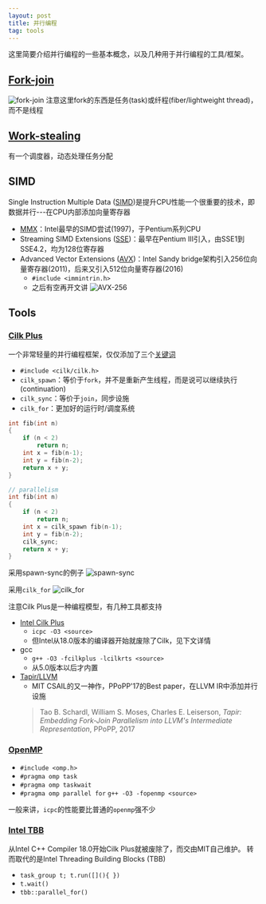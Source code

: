 ```yaml
---
layout: post
title: 并行编程
tag: tools
---
```


这里简要介绍并行编程的一些基本概念，以及几种用于并行编程的工具/框架。

<!--more-->

## [Fork-join](https://en.wikipedia.org/wiki/Fork%E2%80%93join_model)
![fork-join](https://upload.wikimedia.org/wikipedia/commons/thumb/f/f1/Fork_join.svg/400px-Fork_join.svg.png)
注意这里fork的东西是任务(task)或纤程(fiber/lightweight thread)，而不是线程

## [Work-stealing](https://en.wikipedia.org/wiki/Work_stealing)
有一个调度器，动态处理任务分配

## SIMD
Single Instruction Multiple Data ([SIMD](https://www.codingame.com/playgrounds/283/sse-avx-vectorization/what-is-sse-and-avx))是提升CPU性能一个很重要的技术，即数据并行---在CPU内部添加向量寄存器
* [MMX](https://en.wikipedia.org/wiki/MMX_(instruction_set))：Intel最早的SIMD尝试(1997)，于Pentium系列CPU
* Streaming SIMD Extensions ([SSE](https://en.wikipedia.org/wiki/Streaming_SIMD_Extensions))：最早在Pentium III引入，由SSE1到SSE4.2，均为128位寄存器
* Advanced Vector Extensions ([AVX](https://en.wikipedia.org/wiki/Advanced_Vector_Extensions))：Intel Sandy bridge架构引入256位向量寄存器(2011)，后来又引入512位向量寄存器(2016)
    - `#include <immintrin.h>`
    - 之后有空再开文讲
![AVX-256](https://www.codingame.com/servlet/fileservlet?id=16426525647340)

## Tools
### [Cilk Plus](https://www.cilkplus.org/)
一个非常轻量的并行编程框架，仅仅添加了三个[关键词](https://www.cilkplus.org/tutorial-cilk-plus-keywords)
* `#include <cilk/cilk.h>`
* `cilk_spawn`：等价于`fork`，并不是重新产生线程，而是说可以继续执行(continuation)
* `cilk_sync`：等价于`join`，同步设施
* `cilk_for`：更加好的运行时/调度系统

```cpp
int fib(int n)
{
    if (n < 2)
        return n;
    int x = fib(n-1);
    int y = fib(n-2);
    return x + y;
}

// parallelism
int fib(int n)
{
    if (n < 2)
        return n;
    int x = cilk_spawn fib(n-1);
    int y = fib(n-2);
    cilk_sync;
    return x + y;
}
```

采用spawn-sync的例子
![spawn-sync](https://www.cilkplus.org/sites/cilk/images/for_cilk_spawn_dag.png)

采用`cilk_for`
![cilk_for](https://www.cilkplus.org/sites/cilk/images/cilk_for_dag.png)

注意Cilk Plus是一种编程模型，有几种工具都支持
* [Intel Cilk Plus](https://www.cilkplus.org/)
    - `icpc -O3 <source>`
    - 但Intel从18.0版本的编译器开始就废除了Cilk，见下文详情
* gcc
    - `g++ -O3 -fcilkplus -lcilkrts <source>`
    - 从5.0版本以后才内置
* [Tapir/LLVM](http://cilk.mit.edu/)
    - MIT CSAIL的又一神作，PPoPP'17的Best paper，在LLVM IR中添加并行设施
    > Tao B. Schardl, William S. Moses, Charles E. Leiserson, *Tapir: Embedding Fork-Join Parallelism into LLVM's Intermediate Representation*, PPoPP, 2017

### [OpenMP](https://www.openmp.org/)
* `#include <omp.h>`
* `#pragma omp task`
* `#pragma omp taskwait`
* `#pragma omp parallel for`
`g++ -O3 -fopenmp <source>`

一般来讲，`icpc`的性能要比普通的`openmp`强不少

### [Intel TBB](https://software.intel.com/en-us/articles/migrate-your-application-to-use-openmp-or-intelr-tbb-instead-of-intelr-cilktm-plus?_ga=2.174275746.1279103381.1550824040-508775473.1544510410)
从Intel C++ Compiler 18.0开始Cilk Plus就被废除了，而交由MIT自己维护。
转而取代的是Intel Threading Building Blocks (TBB)
* `task_group t; t.run([](){ })`
* `t.wait()`
* `tbb::parallel_for()`